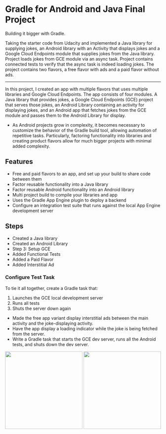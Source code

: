 # Gradle for Android and Java Final Project
Building it bigger with Gradle. 

Taking the starter code from Udacity and implemented a Java library for supplying jokes, an Android library with an Activity that displays jokes and a Google Cloud Endpoints module that supplies jokes from the Java library. Project loads jokes from GCE module via an async task. Project contains connected tests to verify that the async task is indeed loading jokes. The project contains two flavors, a free flavor with ads and a paid flavor without ads. 

***
In this project, I created an app with multiple flavors that uses
multiple libraries and Google Cloud Endpoints. The app consists 
of four modules. A Java library that provides jokes, a Google Cloud Endpoints
(GCE) project that serves those jokes, an Android Library containing an
activity for displaying jokes, and an Android app that fetches jokes from the
GCE module and passes them to the Android Library for display.

* As Android projects grow in complexity, it becomes necessary to customize the
behavior of the Gradle build tool, allowing automation of repetitive tasks.
Particularly, factoring functionality into libraries and creating product
flavors allow for much bigger projects with minimal added complexity.

## Features

* Free and paid flavors to an app, and set up your build to share code between them
* Factor reusable functionality into a Java library
* Factor reusable Android functionality into an Android library
* Multi project build to compile your libraries and app
* Uses the Gradle App Engine plugin to deploy a backend
* Configure an integration test suite that runs against the local App Engine development server

## Steps
 * Created a Java library
 * Created an Android Library
 * Step 3: Setup GCE
 * Added Functional Tests
 * Added a Paid Flavor
 * Added Interstitial Ad

### Configure Test Task
To tie it all together, create a Gradle task that:

1. Launches the GCE local development server
2. Runs all tests
3. Shuts the server down again

* Made the free app variant display interstitial ads between the main activity and the joke-displaying activity.
* Have the app display a loading indicator while the joke is being fetched from the server.
* Write a Gradle task that starts the GCE dev server, runs all the Android tests, and shuts down the dev server.

<img src= "https://i.imgur.com/4heqU5b.png" width = "250"> <img src= "https://i.imgur.com/GoaSvmR.png" width = "250"> 

